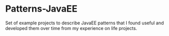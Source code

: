 Patterns-JavaEE
===============

Set of example projects to describe JavaEE patterns that I found useful and developed them over time from my experience on life projects.

